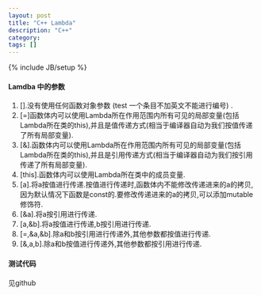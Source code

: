 ```yaml
---
layout: post
title: "C++ Lambda"
description: "C++"
category: 
tags: []
---
```

{% include JB/setup %}

#### Lamdba 中的参数 ####
1. \[\].没有使用任何函数对象参数 (test 一个条目不加英文不能进行编号) .
2. \[=\]函数体内可以使用Lambda所在作用范围内所有可见的局部变量(包括Lambda所在类的this),并且是值传递方式(相当于编译器自动为我们按值传递了所有局部变量).
3. \[&\].函数体内可以使用Lambda所在作用范围内所有可见的局部变量(包括Lambda所在类的this),并且是引用传递方式(相当于编译器自动为我们按引用传递了所有局部变量).
4. \[this\].函数体内可以使用Lambda所在类中的成员变量.
5. \[a\].将a按值进行传递.按值进行传递时,函数体内不能修改传递进来的a的拷贝,因为默认情况下函数是const的.要修改传递进来的a的拷贝,可以添加mutable修饰符.
6. \[&a\].将a按引用进行传递.
7. \[a,&b\].将a按值进行传递,b按引用进行传递.
8. \[=,&a,&b\].除a和b按引用进行传递外,其他参数都按值进行传递.
9. \[&,a,b\].除a和b按值进行传递外,其他参数都按引用进行传递.

#### 测试代码 ####
见github
